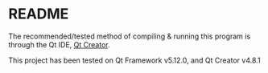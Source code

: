 # README

The recommended/tested method of compiling & running this program is through the Qt IDE, [Qt Creator](https://www.qt.io/what-is-qt/).

This project has been tested on Qt Framework v5.12.0, and Qt Creator v4.8.1
